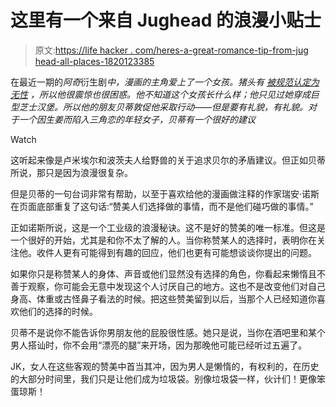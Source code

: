 # 这里有一个来自 Jughead 的浪漫小贴士

> 原文:[https://life hacker . com/heres-a-great-romance-tip-from-jug head-all-places-1820123385](https://lifehacker.com/heres-a-great-romance-tip-from-jughead-of-all-places-1820123385)

在最近一期的*阿奇*衍生剧*中，漫画的主角爱上了一个女孩。猪头有 [被规范认定为无性](https://www.avclub.com/after-75-years-of-archie-comics-jughead-is-the-hero-20-1798255044) ，所以他很震惊也很困惑。他不知道这个女孩长什么样；他只见过她穿成巨型芝士汉堡。所以他的朋友贝蒂敦促他采取行动——但是要有礼貌，有礼貌。对于一个因生姜而陷入三角恋的年轻女子，贝蒂有一个很好的建议*

Watch

这听起来像是卢米埃尔和波茨夫人给野兽的关于追求贝尔的矛盾建议。但正如贝蒂所说，那只是因为浪漫很复杂。

但是贝蒂的一句台词非常有帮助，以至于喜欢给他的漫画做注释的作家瑞安·诺斯在页面底部重复了这句话:“赞美人们选择做的事情，而不是他们碰巧做的事情。”

正如诺斯所说，这是一个工业级的浪漫秘诀。这不是好的赞美的唯一标准。但这是一个很好的开始，尤其是和你不太了解的人。当你称赞某人的选择时，表明你在关注他。收件人更有可能得到有趣的回应，他们也更有可能想谈谈你提出的问题。

如果你只是称赞某人的身体、声音或他们显然没有选择的角色，你看起来懒惰且不善于观察，你可能会无意中发现这个人讨厌自己的地方。这也不是改变他们对自己身高、体重或古怪鼻子看法的时候。把这些赞美留到以后，当那个人已经知道你喜欢他们的选择的时候。

贝蒂不是说你不能告诉你男朋友他的屁股很性感。她只是说，当你在酒吧里和某个男人搭讪时，你不会用“漂亮的腿”来开场，因为那晚他可能已经听过五遍了。

JK，女人在这些客观的赞美中首当其冲，因为男人是懒惰的，有权利的，在历史的大部分时间里，我们只是让他们成为垃圾袋。别像垃圾袋一样，伙计们！更像笨蛋琼斯！